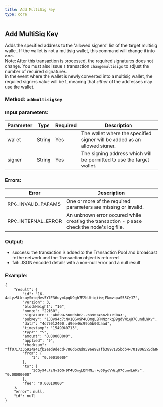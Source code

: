 ```yaml
---
title: Add MultiSig Key
type: core
---
```

## Add MultiSig Key
Adds the specified address to the 'allowed signers' list of the target multisig wallet. If the wallet is not a multisig wallet, this command will change it into one.  
Note: After this transaction is processed, the required signatures does not change. You must also issue a transaction `changemultisigs` to adjust the number of required signatures.  
In the event where the wallet is newly converted into a multisig wallet, the required signers value will be 1, meaning that *either* of the addresses may use the wallet.

### Method: `addmultisigkey`
### Input parameters:

| Parameter | Type | Required | Description |
| --- | --- | --- | --- |
| wallet | String | Yes | The wallet where the specified signer will be added as an allowed signer. |
| signer | String | Yes | The signing address which will be permitted to use the target wallet. |

### Errors:

| Error | Description |
| --- | --- |
| RPC_INVALID_PARAMS | One or more of the required parameters are missing or invalid. |
| RPC_INTERNAL_ERROR | An unknown error occured while creating the transaction - please check the node's log file. |
 
### Output:
- success: the transaction is added to the Transaction Pool and broadcast to the network and the Transaction object is returned.
- fail: JSON encoded details with a non-null error and a null result

### Example:
```
{
    "result": {
        "id": "16-4aLyz5LksuySmtqHvs5YfE36uym8pqK9gh7E2bUtiqiiwjFNmvapaS55CyJ7",
        "version": 3,
        "blockHeight": "16",
        "nonce": "22160",
        "signature": "4bd9a2560d6be7..6350c4662b1edb43",
        "pubKey": "1CQy94c7iNv1QGv9P4UQmgLEPMNzrkq89gdVWiq87CundLWKv",
        "data": "4d73012400..d9ee46c99b5b06baad",
        "timestamp": "1549980713",
        "type": "5",
        "amount": "0.00000000",
        "applied": "0",
        "checksum": "ff0717335924a41fb2eed9decd4786d6c8d9596e98afb3897185bdb44701806555da8ca9b3724758b2edcfdd",
        "from": {
            "1": "0.00010000"
        },
        "to": {
            "1CQy94c7iNv1QGv9P4UQmgLEPMNzrkq89gdVWiq87CundLWKv": "0.00000000"
        },
        "fee": "0.00010000"
    },
    "error": null,
    "id": null
}
```